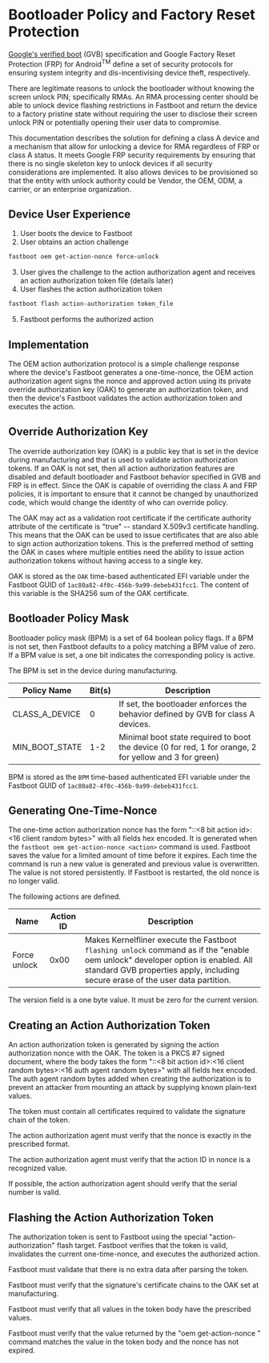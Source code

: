 Bootloader Policy and Factory Reset Protection
==============================================

[Google's verified boot](https://source.android.com/security/verifiedboot/verified-boot.html)
(GVB) specification and Google Factory Reset Protection (FRP) for
Android<sup>TM</sup> define a set of security protocols for ensuring
system integrity and dis-incentivising device theft, respectively.

There are legitimate reasons to unlock the bootloader without knowing
the screen unlock PIN; specifically RMAs. An RMA processing center
should be able to unlock device flashing restrictions in Fastboot and
return the device to a factory pristine state without requiring the
user to disclose their screen unlock PIN or potentially opening their
user data to compromise.

This documentation describes the solution for defining a class A
device and a mechanism that allow for unlocking a device for RMA
regardless of FRP or class A status. It meets Google FRP security
requirements by ensuring that there is no single skeleton key to
unlock devices if all security considerations are implemented. It also
allows devices to be provisioned so that the entity with unlock
authority could be Vendor, the OEM, ODM, a carrier, or an enterprise
organization.

Device User Experience
----------------------

1. User boots the device to Fastboot
2. User obtains an action challenge
```bash
fastboot oem get-action-nonce force-unlock
```
3. User gives the challenge to the action authorization agent and
   receives an action authorization token file (details later)
4. User flashes the action authorization token
```bash
fastboot flash action-authorization token_file
```
5. Fastboot performs the authorized action

Implementation
--------------

The OEM action authorization protocol is a simple challenge response
where the device's Fastboot generates a one-time-nonce, the OEM action
authorization agent signs the nonce and approved action using its
private override authorization key (OAK) to generate an authorization
token, and then the device's Fastboot validates the action
authorization token and executes the action.

Override Authorization Key
--------------------------

The override authorization key (OAK) is a public key that is set in
the device during manufacturing and that is used to validate action
authorization tokens. If an OAK is not set, then all action
authorization features are disabled and default bootloader and
Fastboot behavior specified in GVB and FRP is in effect. Since the OAK
is capable of overriding the class A and FRP policies, it is important
to ensure that it cannot be changed by unauthorized code, which would
change the identity of who can override policy.

The OAK may act as a validation root certificate if the certificate
authority attribute of the certificate is "true" -- standard X.509v3
certificate handling. This means that the OAK can be used to issue
certificates that are also able to sign action authorization
tokens. This is the preferred method of setting the OAK in cases where
multiple entities need the ability to issue action authorization
tokens without having access to a single key.

OAK is stored as the `OAK` time-based authenticated EFI variable under
the Fastboot GUID of `1ac80a82-4f0c-456b-9a99-debeb431fcc1`.  The
content of this variable is the SHA256 sum of the OAK certificate.

Bootloader Policy Mask
----------------------

Bootloader policy mask (BPM) is a set of 64 boolean policy flags. If a
BPM is not set, then Fastboot defaults to a policy matching a BPM
value of zero. If a BPM value is set, a one bit indicates the
corresponding policy is active.

The BPM is set in the device during manufacturing.

| Policy Name      | Bit(s)  | Description
|------------------|---------|----------------------------------------------
| CLASS\_A\_DEVICE | 0       | If set, the bootloader enforces the behavior defined by GVB for class A devices.
| MIN\_BOOT\_STATE | 1-2     | Minimal boot state required to boot the device (0 for red, 1 for orange, 2 for yellow and 3 for green)

BPM is stored as the `BPM` time-based authenticated EFI variable under
the Fastboot GUID of `1ac80a82-4f0c-456b-9a99-debeb431fcc1`.

Generating One-Time-Nonce
-------------------------

The one-time action authorization nonce has the form
"<version>:<serial number>:<8 bit action id>:<16 client random bytes>"
with all fields hex encoded. It is generated when the `fastboot oem
get-action-nonce <action>` command is used. Fastboot saves the value
for a limited amount of time before it expires. Each time the command
is run a new value is generated and previous value is overwritten. The
value is not stored persistently. If Fastboot is restarted, the old
nonce is no longer valid.

The following actions are defined.

| Name         | Action ID | Description
|--------------|-----------|------------
| Force unlock | 0x00      | Makes Kernelfliner execute the Fastboot `flashing unlock` command as if the "enable oem unlock" developer option is enabled. All standard GVB properties apply, including secure erase of the user data partition.

The version field is a one byte value. It must be zero for the current
version.

Creating an Action Authorization Token
--------------------------------------

An action authorization token is generated by signing the action
authorization nonce with the OAK. The token is a PKCS #7 signed
document, where the body takes the form "<version>:<serial number>:<8
bit action id>:<16 client random bytes>:<16 auth agent random bytes>"
with all fields hex encoded. The auth agent random bytes added when
creating the authorization is to prevent an attacker from mounting an
attack by supplying known plain-text values.

The token must contain all certificates required to validate the
signature chain of the token.

The action authorization agent must verify that the nonce is exactly
in the prescribed format.

The action authorization agent must verify that the action ID in nonce
is a recognized value.

If possible, the action authorization agent should verify that the
serial number is valid.

Flashing the Action Authorization Token
---------------------------------------

The authorization token is sent to Fastboot using the special
"action-authorization" flash target. Fastboot verifies that the token
is valid, invalidates the current one-time-nonce, and executes the
authorized action.

Fastboot must validate that there is no extra data after parsing the
token.

Fastboot must verify that the signature's certificate chains to the
OAK set at manufacturing.

Fastboot must verify that all values in the token body have the
prescribed values.

Fastboot must verify that the value returned by the "oem
get-action-nonce <action>" command matches the value in the token body
and the nonce has not expired.
